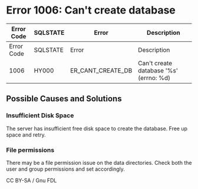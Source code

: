 
# Error 1006: Can't create database


| Error Code | SQLSTATE | Error | Description |
| --- | --- | --- | --- |
| Error Code | SQLSTATE | Error | Description |
| 1006 | HY000 | ER_CANT_CREATE_DB | Can't create database '%s' (errno: %d) |




## Possible Causes and Solutions


### Insufficient Disk Space


The server has insufficient free disk space to create the database. Free up space and retry.


### File permissions


There may be a file permission issue on the data directories. Check both the user and group permissions and set accordingly.


CC BY-SA / Gnu FDL

